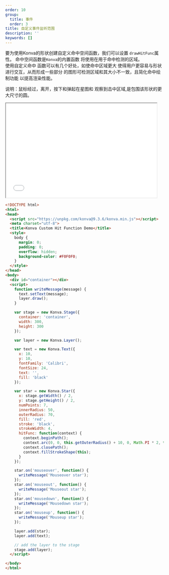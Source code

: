 ```yaml
---
order: 10
group:
  title: 事件
  order: 3
title: 自定义事件监听范围
description: ''
keywords: []
---
```


要为使用Konva的形状创建自定义命中空间函数，我们可以设置
`drawHitFunc`属性。 命中空间函数是`Konva`的内置函数
将使用在用于命中检测的区域。   
使用自定义命中
函数可以有几个好处，如使命中区域更大
使得用户更容易与形状进行交互，从而形成一些部分
的图形可检测区域和其大小不一致，且简化命中绘制功能
以提高渲染性能。  

说明：鼠标经过，离开，按下和弹起在星图和
观察到击中区域,是包围该形状的更大尺寸的圆。  

<iframe src="/downloads/code/events/Custom_Hit_Region.html" style="width: 50vw;height:300px;"></iframe>

```html
<!DOCTYPE html>
<html>
<head>
  <script src="https://unpkg.com/konva@9.3.6/konva.min.js"></script>
  <meta charset="utf-8">
  <title>Konva Custom Hit Function Demo</title>
  <style>
    body {
      margin: 0;
      padding: 0;
      overflow: hidden;
      background-color: #F0F0F0;
    }
  </style>
</head>
<body>
  <div id="container"></div>
  <script>
    function writeMessage(message) {
      text.setText(message);
      layer.draw();
    }

    var stage = new Konva.Stage({
      container: 'container',
      width: 300,
      height: 300
    });

    var layer = new Konva.Layer();

    var text = new Konva.Text({
      x: 10,
      y: 10,
      fontFamily: 'Calibri',
      fontSize: 24,
      text: '',
      fill: 'black'
    });

    var star = new Konva.Star({
      x: stage.getWidth() / 2,
      y: stage.getHeight() / 2,
      numPoints: 7,
      innerRadius: 50,
      outerRadius: 70,
      fill: 'red',
      stroke: 'black',
      strokeWidth: 4,
      hitFunc: function(context) {
        context.beginPath();
        context.arc(0, 0, this.getOuterRadius() + 10, 0, Math.PI * 2, true);
        context.closePath();
        context.fillStrokeShape(this);
      }
    });

    star.on('mouseover', function() {
      writeMessage('Mouseover star');
    });
    star.on('mouseout', function() {
      writeMessage('Mouseout star');
    });
    star.on('mousedown', function() {
      writeMessage('Mousedown star');
    });
    star.on('mouseup', function() {
      writeMessage('Mouseup star');
    });

    layer.add(star);
    layer.add(text);

    // add the layer to the stage
    stage.add(layer);
  </script>

</body>
</html>
```
